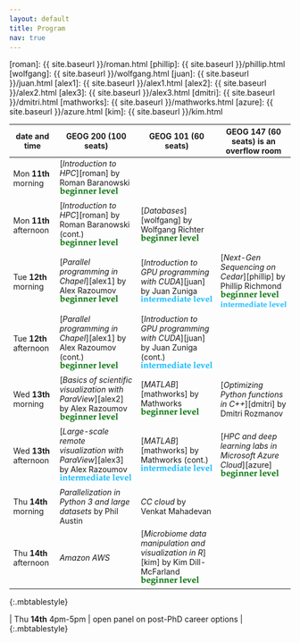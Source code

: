 ```yaml
---
layout: default
title: Program
nav: true
---
```


[roman]: {{ site.baseurl }}/roman.html
[phillip]: {{ site.baseurl }}/phillip.html
[wolfgang]: {{ site.baseurl }}/wolfgang.html
[juan]: {{ site.baseurl }}/juan.html
[alex1]: {{ site.baseurl }}/alex1.html
[alex2]: {{ site.baseurl }}/alex2.html
[alex3]: {{ site.baseurl }}/alex3.html
[dmitri]: {{ site.baseurl }}/dmitri.html
[mathworks]: {{ site.baseurl }}/mathworks.html
[azure]: {{ site.baseurl }}/azure.html
[kim]: {{ site.baseurl }}/kim.html

| date and time | GEOG 200 (100 seats) | GEOG 101 (60 seats) | GEOG 147 (60 seats) is an overflow room |
| ------------- | --------------- | ----------------- | ----------------- |
| Mon **11th** morning | [*Introduction to HPC*][roman] by Roman Baranowski ![beginner](beginner.png) | | |
| Mon **11th** afternoon | [*Introduction to HPC*][roman] by Roman Baranowski (cont.) ![beginner](beginner.png) | [*Databases*][wolfgang] by Wolfgang Richter ![beginner](beginner.png) | |
| Tue **12th** morning | [*Parallel programming in Chapel*][alex1] by Alex Razoumov ![beginner](beginner.png) | [*Introduction to GPU programming with CUDA*][juan] by Juan Zuniga ![intermediate](intermediate.png) | [*Next-Gen Sequencing on Cedar*][phillip] by Phillip Richmond ![beginner](beginner.png) ![intermediate](intermediate.png) |
| Tue **12th** afternoon | [*Parallel programming in Chapel*][alex1] by Alex Razoumov (cont.) ![beginner](beginner.png) | [*Introduction to GPU programming with CUDA*][juan] by Juan Zuniga (cont.) ![intermediate](intermediate.png) | |
| Wed **13th** morning | [*Basics of scientific visualization with ParaView*][alex2] by Alex Razoumov ![beginner](beginner.png) | [*MATLAB*][mathworks] by Mathworks ![beginner](beginner.png) | [*Optimizing Python functions in C++*][dmitri] by Dmitri Rozmanov |
| Wed **13th** afternoon | [*Large-scale remote visualization with ParaView*][alex3] by Alex Razoumov ![intermediate](intermediate.png) | [*MATLAB*][mathworks] by Mathworks (cont.) ![intermediate](intermediate.png) | [*HPC and deep learning labs in Microsoft Azure Cloud*][azure] ![beginner](beginner.png) |
| Thu **14th** morning | *Parallelization in Python 3 and large datasets* by Phil Austin | *CC cloud* by Venkat Mahadevan | |
| Thu **14th** afternoon | *Amazon AWS* | [*Microbiome data manipulation and visualization in R*][kim] by Kim Dill-McFarland ![beginner](beginner.png) | |
{:.mbtablestyle}

| Thu **14th** 4pm-5pm | open panel on post-PhD career options |
{:.mbtablestyle}

&nbsp;

